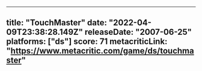 
---
title: "TouchMaster"
date: "2022-04-09T23:38:28.149Z"
releaseDate: "2007-06-25"
platforms: ["ds"]
score: 71
metacriticLink: "https://www.metacritic.com/game/ds/touchmaster"
---

